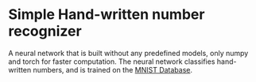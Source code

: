 # Simple Hand-written number recognizer

A neural network that is built without any predefined models, only numpy and torch for faster computation.
The neural network classifies hand-written numbers, and is trained on the [MNIST Database](https://huggingface.co/datasets/ylecun/mnist).
